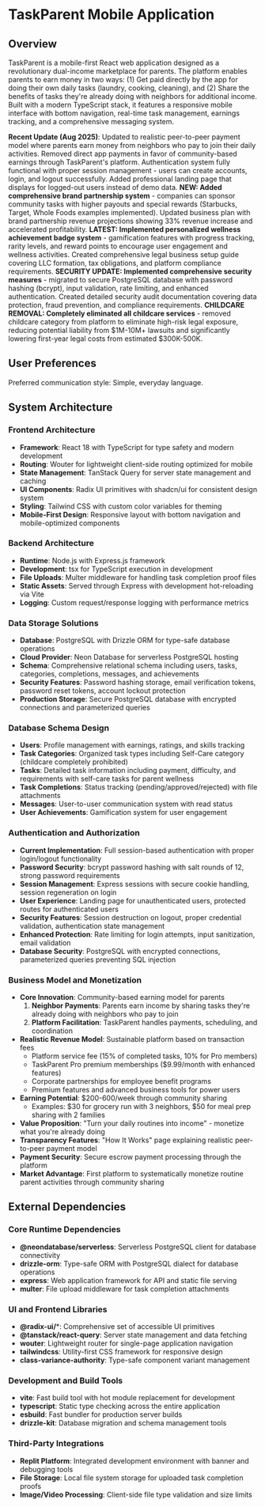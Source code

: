 # TaskParent Mobile Application

## Overview

TaskParent is a mobile-first React web application designed as a revolutionary dual-income marketplace for parents. The platform enables parents to earn money in two ways: (1) Get paid directly by the app for doing their own daily tasks (laundry, cooking, cleaning), and (2) Share the benefits of tasks they're already doing with neighbors for additional income. Built with a modern TypeScript stack, it features a responsive mobile interface with bottom navigation, real-time task management, earnings tracking, and a comprehensive messaging system.

**Recent Update (Aug 2025)**: Updated to realistic peer-to-peer payment model where parents earn money from neighbors who pay to join their daily activities. Removed direct app payments in favor of community-based earnings through TaskParent's platform. Authentication system fully functional with proper session management - users can create accounts, login, and logout successfully. Added professional landing page that displays for logged-out users instead of demo data. **NEW: Added comprehensive brand partnership system** - companies can sponsor community tasks with higher payouts and special rewards (Starbucks, Target, Whole Foods examples implemented). Updated business plan with brand partnership revenue projections showing 33% revenue increase and accelerated profitability. **LATEST: Implemented personalized wellness achievement badge system** - gamification features with progress tracking, rarity levels, and reward points to encourage user engagement and wellness activities. Created comprehensive legal business setup guide covering LLC formation, tax obligations, and platform compliance requirements. **SECURITY UPDATE: Implemented comprehensive security measures** - migrated to secure PostgreSQL database with password hashing (bcrypt), input validation, rate limiting, and enhanced authentication. Created detailed security audit documentation covering data protection, fraud prevention, and compliance requirements. **CHILDCARE REMOVAL: Completely eliminated all childcare services** - removed childcare category from platform to eliminate high-risk legal exposure, reducing potential liability from $1M-10M+ lawsuits and significantly lowering first-year legal costs from estimated $300K-500K.

## User Preferences

Preferred communication style: Simple, everyday language.

## System Architecture

### Frontend Architecture
- **Framework**: React 18 with TypeScript for type safety and modern development
- **Routing**: Wouter for lightweight client-side routing optimized for mobile
- **State Management**: TanStack Query for server state management and caching
- **UI Components**: Radix UI primitives with shadcn/ui for consistent design system
- **Styling**: Tailwind CSS with custom color variables for theming
- **Mobile-First Design**: Responsive layout with bottom navigation and mobile-optimized components

### Backend Architecture
- **Runtime**: Node.js with Express.js framework
- **Development**: tsx for TypeScript execution in development
- **File Uploads**: Multer middleware for handling task completion proof files
- **Static Assets**: Served through Express with development hot-reloading via Vite
- **Logging**: Custom request/response logging with performance metrics

### Data Storage Solutions
- **Database**: PostgreSQL with Drizzle ORM for type-safe database operations
- **Cloud Provider**: Neon Database for serverless PostgreSQL hosting
- **Schema**: Comprehensive relational schema including users, tasks, categories, completions, messages, and achievements
- **Security Features**: Password hashing storage, email verification tokens, password reset tokens, account lockout protection
- **Production Storage**: Secure PostgreSQL database with encrypted connections and parameterized queries

### Database Schema Design
- **Users**: Profile management with earnings, ratings, and skills tracking
- **Task Categories**: Organized task types including Self-Care category (childcare completely prohibited)
- **Tasks**: Detailed task information including payment, difficulty, and requirements with self-care tasks for parent wellness
- **Task Completions**: Status tracking (pending/approved/rejected) with file attachments
- **Messages**: User-to-user communication system with read status
- **User Achievements**: Gamification system for user engagement

### Authentication and Authorization
- **Current Implementation**: Full session-based authentication with proper login/logout functionality
- **Password Security**: bcrypt password hashing with salt rounds of 12, strong password requirements
- **Session Management**: Express sessions with secure cookie handling, session regeneration on login
- **User Experience**: Landing page for unauthenticated users, protected routes for authenticated users
- **Security Features**: Session destruction on logout, proper credential validation, authentication state management
- **Enhanced Protection**: Rate limiting for login attempts, input sanitization, email validation
- **Database Security**: PostgreSQL with encrypted connections, parameterized queries preventing SQL injection

### Business Model and Monetization
- **Core Innovation**: Community-based earning model for parents
  1. **Neighbor Payments**: Parents earn income by sharing tasks they're already doing with neighbors who pay to join
  2. **Platform Facilitation**: TaskParent handles payments, scheduling, and coordination
- **Realistic Revenue Model**: Sustainable platform based on transaction fees
  - Platform service fee (15% of completed tasks, 10% for Pro members)
  - TaskParent Pro premium memberships ($9.99/month with enhanced features)
  - Corporate partnerships for employee benefit programs
  - Premium features and advanced business tools for power users
- **Earning Potential**: $200-600/week through community sharing
  - Examples: $30 for grocery run with 3 neighbors, $50 for meal prep sharing with 2 families
- **Value Proposition**: "Turn your daily routines into income" - monetize what you're already doing
- **Transparency Features**: "How It Works" page explaining realistic peer-to-peer payment model
- **Payment Security**: Secure escrow payment processing through the platform
- **Market Advantage**: First platform to systematically monetize routine parent activities through community sharing

## External Dependencies

### Core Runtime Dependencies
- **@neondatabase/serverless**: Serverless PostgreSQL client for database connectivity
- **drizzle-orm**: Type-safe ORM with PostgreSQL dialect for database operations
- **express**: Web application framework for API and static file serving
- **multer**: File upload middleware for task completion attachments

### UI and Frontend Libraries
- **@radix-ui/***: Comprehensive set of accessible UI primitives
- **@tanstack/react-query**: Server state management and data fetching
- **wouter**: Lightweight router for single-page application navigation
- **tailwindcss**: Utility-first CSS framework for responsive design
- **class-variance-authority**: Type-safe component variant management

### Development and Build Tools
- **vite**: Fast build tool with hot module replacement for development
- **typescript**: Static type checking across the entire application
- **esbuild**: Fast bundler for production server builds
- **drizzle-kit**: Database migration and schema management tools

### Third-Party Integrations
- **Replit Platform**: Integrated development environment with banner and debugging tools
- **File Storage**: Local file system storage for uploaded task completion proofs
- **Image/Video Processing**: Client-side file type validation and size limits